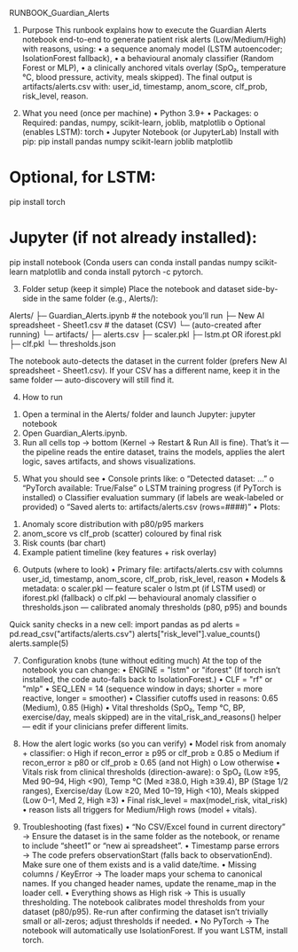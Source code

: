 RUNBOOK_Guardian_Alerts
1) Purpose
This runbook explains how to execute the Guardian Alerts notebook end-to-end to generate patient risk alerts (Low/Medium/High) with reasons, using:
•	a sequence anomaly model (LSTM autoencoder; IsolationForest fallback),
•	a behavioural anomaly classifier (Random Forest or MLP),
•	a clinically anchored vitals overlay (SpO₂, temperature °C, blood pressure, activity, meals skipped).
The final output is artifacts/alerts.csv with:
user_id, timestamp, anom_score, clf_prob, risk_level, reason.



2) What you need (once per machine)
•	Python 3.9+
•	Packages:
o	Required: pandas, numpy, scikit-learn, joblib, matplotlib
o	Optional (enables LSTM): torch
•	Jupyter Notebook (or JupyterLab)
Install with pip:
pip install pandas numpy scikit-learn joblib matplotlib
# Optional, for LSTM:
pip install torch
# Jupyter (if not already installed):
pip install notebook
(Conda users can conda install pandas numpy scikit-learn matplotlib and conda install pytorch -c pytorch.



3) Folder setup (keep it simple)
Place the notebook and dataset side-by-side in the same folder (e.g., Alerts/):

Alerts/
├─ Guardian_Alerts.ipynb              # the notebook you’ll run
├─ New AI spreadsheet - Sheet1.csv    # the dataset (CSV)
└─ (auto-created after running)
   └─ artifacts/
      ├─ alerts.csv
      ├─ scaler.pkl
      ├─ lstm.pt  OR  iforest.pkl
      ├─ clf.pkl
      └─ thresholds.json

The notebook auto-detects the dataset in the current folder (prefers New AI spreadsheet - Sheet1.csv). If your CSV has a different name, keep it in the same folder — auto-discovery will still find it.



4) How to run
1.	Open a terminal in the Alerts/ folder and launch Jupyter:
jupyter notebook
2.	Open Guardian_Alerts.ipynb.
3.	Run all cells top → bottom (Kernel → Restart & Run All is fine).
That’s it — the pipeline reads the entire dataset, trains the models, applies the alert logic, saves artifacts, and shows visualizations.



5) What you should see
•	Console prints like:
o	“Detected dataset: …”
o	“PyTorch available: True/False”
o	LSTM training progress (if PyTorch is installed)
o	Classifier evaluation summary (if labels are weak-labeled or provided)
o	“Saved alerts to: artifacts/alerts.csv (rows=####)”
•	Plots:
1.	Anomaly score distribution with p80/p95 markers
2.	anom_score vs clf_prob (scatter) coloured by final risk
3.	Risk counts (bar chart)
4.	Example patient timeline (key features + risk overlay)



6) Outputs (where to look)
•	Primary file: artifacts/alerts.csv with columns
user_id, timestamp, anom_score, clf_prob, risk_level, reason
•	Models & metadata:
o	scaler.pkl — feature scaler
o	lstm.pt (if LSTM used) or iforest.pkl (fallback)
o	clf.pkl — behavioural anomaly classifier
o	thresholds.json — calibrated anomaly thresholds (p80, p95) and bounds


Quick sanity checks in a new cell:
import pandas as pd
alerts = pd.read_csv("artifacts/alerts.csv")
alerts["risk_level"].value_counts()
alerts.sample(5)




7) Configuration knobs (tune without editing much)
At the top of the notebook you can change:
•	ENGINE = "lstm" or "iforest"
(If torch isn’t installed, the code auto-falls back to IsolationForest.)
•	CLF = "rf" or "mlp"
•	SEQ_LEN = 14 (sequence window in days; shorter = more reactive, longer = smoother)
•	Classifier cutoffs used in reasons: 0.65 (Medium), 0.85 (High)
•	Vital thresholds (SpO₂, Temp °C, BP, exercise/day, meals skipped) are in the vital_risk_and_reasons() helper — edit if your clinicians prefer different limits.




8) How the alert logic works (so you can verify)
•	Model risk from anomaly + classifier:
o	High if recon_error ≥ p95 or clf_prob ≥ 0.85
o	Medium if recon_error ≥ p80 or clf_prob ≥ 0.65 (and not High)
o	Low otherwise
•	Vitals risk from clinical thresholds (direction-aware):
o	SpO₂ (Low ≥95, Med 90–94, High <90), Temp °C (Med ≥38.0, High ≥39.4),
BP (Stage 1/2 ranges), Exercise/day (Low ≥20, Med 10–19, High <10), Meals skipped (Low 0–1, Med 2, High ≥3)
•	Final risk_level = max(model_risk, vital_risk)
•	reason lists all triggers for Medium/High rows (model + vitals).



9) Troubleshooting (fast fixes)
•	“No CSV/Excel found in current directory”
→ Ensure the dataset is in the same folder as the notebook, or rename to include “sheet1” or “new ai spreadsheet”.
•	Timestamp parse errors
→ The code prefers observationStart (falls back to observationEnd). Make sure one of them exists and is a valid date/time.
•	Missing columns / KeyError
→ The loader maps your schema to canonical names. If you changed header names, update the rename_map in the loader cell.
•	Everything shows as High risk
→ This is usually thresholding. The notebook calibrates model thresholds from your dataset (p80/p95). Re-run after confirming the dataset isn’t trivially small or all-zeros; adjust thresholds if needed.
•	No PyTorch
→ The notebook will automatically use IsolationForest. If you want LSTM, install torch.

